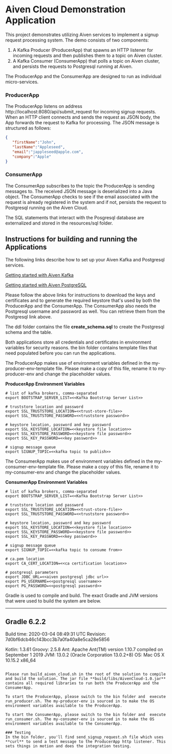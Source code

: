 # Aiven Cloud Demonstration Application

This project demonstrates utilizing Aiven services to implement a signup request processing system. The demo consists of two components: 
1. A Kafka Producer (ProducerApp) that spawns an HTTP listener for incoming requests and then publishes them to a topic on Aiven cluster.
2. A Kafka Consumer (ConsumerApp) that polls a topic on Aiven cluster, and persists the requests to Postgresql running at Aiven. 

The ProducerApp and the ConsumerApp are designed to run as individual micro-services.

### ProducerApp
The ProducerApp listens on address http://localhost:8080/api/submit_request for incoming signup requests. When an HTTP client connects and sends the request as JSON body, the App forwards the request to Kafka for processing. The JSON message is structured as follows:

```json
{
   "firstName":"John",
   "lastName":"Appleseed",
   "email":"jappleseed@apple.com",
   "company":"Apple"
}  
```

### ConsumerApp
The ConsumerApp subscribes to the topic the ProducerApp is sending messages to. The received JSON message is deserialized into a Java object. The ConsumerApp checks to see if the email associated with the request is already registered in the system and if not, persists the request to Postgresql running on the Aiven Cloud. 

The SQL statements that interact with the Posgresql database are externalized and stored in the resources/sql folder.
 

## Instructions for building and running the Applications

The following links describe how to set up your Aiven Kafka and Postgresql services.
 
[Getting started with Aiven Kafka](https://help.aiven.io/en/articles/489572-getting-started-with-aiven-kafka?utm_campaign=1335295399&utm_medium=cpc&utm_term=%2Baiven%2Bkafka&utm_source=google&utm_matchtype=b&utm_target=kwd-428389924469&utm_content=386043903815&utm_adgroup=53543243036&gclid=Cj0KCQiAkePyBRCEARIsAMy5Scskqk3N3sQWPhGXrcTn-697s66CPaGoMyeMVttgjkf8GsNzxEzgCQYaAl-YEALw_wcB)

[Getting started with Aiven PostgreSQL](https://help.aiven.io/en/articles/489573-getting-started-with-aiven-postgresql)

Please follow the above links for instructions to download the keys and certificates and to generate the required keystore that's used by both the ProducerApp and the ConsumerApp. The ConsumerApp also needs the Postgresql username and password as well. You can retrieve them from the Postgresql link above.

The ddl folder contains the file **create_schema.sql**  to create the Postgresql schema and the table.   

Both applications store all credentials and certificates in environment variables for security reasons. the bin folder contains template files that need populated before you can run the applications. 

The ProducerApp makes use of environment variables defined in the my-producer-env-template file. Please make a copy of this file, rename it to my-producer-env and change the placeholder values.

**ProducerApp Environment Variables**
```
# list of kafka brokers, comma-separated
export BOOTSTRAP_SERVER_LIST=<<Kafka Bootstrap Server List>>

# truststore location and password
export SSL_TRUSTSTORE_LOCATION=<<trust-store-file>>
export SSL_TRUSTSTORE_PASSWORD=<<truststore password>>

# keystore location, password and key password
export SSL_KEYSTORE_LOCATION=<<keystore file location>>
export SSL_KEYSTORE_PASSWORD=<<keystore file password>>
export SSL_KEY_PASSWORD=<<key password>>

# signup message queue
export SIGNUP_TOPIC=<<kafka topic to publish>>
```

The ConsumerApp makes use of environment variables defined in the my-consumer-env-template file. Please make a copy of this file, rename it to my-consumer-env and change the placeholder values.

**ConsumerApp Environment Variables**
```
# list of kafka brokers, comma-separated
export BOOTSTRAP_SERVER_LIST=<<Kafka Bootstrap Server List>>

# truststore location and password
export SSL_TRUSTSTORE_LOCATION=<<trust-store-file>>
export SSL_TRUSTSTORE_PASSWORD=<<truststore password>>

# keystore location, password and key password
export SSL_KEYSTORE_LOCATION=<<keystore file location>>
export SSL_KEYSTORE_PASSWORD=<<keystore file password>>
export SSL_KEY_PASSWORD=<<key password>>

# signup message queue
export SIGNUP_TOPIC=<<kafka topic to consume from>>

# ca.pem location
export CA_CERT_LOCATION=<<ca certification location>>

# postgresql parameters
export JDBC_URL=<<aiven postgresql jdbc url>>
export PG_USERNAME=<<postgresql username>>
export PG_PASSWORD=<<postgresql password>>
```

Gradle is used to compile and build. The exact Gradle and JVM versions that were used to build the system are below.  

------------------------------------------------------------
Gradle 6.2.2
------------------------------------------------------------

Build time:   2020-03-04 08:49:31 UTC
Revision:     7d0bf6dcb46c143bcc3b7a0fa40a8e5ca28e5856

Kotlin:       1.3.61
Groovy:       2.5.8
Ant:          Apache Ant(TM) version 1.10.7 compiled on September 1 2019
JVM:          13.0.2 (Oracle Corporation 13.0.2+8)
OS:           Mac OS X 10.15.2 x86_64
```

Please run build_aiven_cloud.sh in the root of the solution to compile and build the solution. The jar file **build/libs/AivenCloud-1.0.jar** contains all required libraries to run both the ProducerApp and the ConsumerApp.

To start the ProducerApp, please switch to the bin folder and  execute run_producer.sh. The my-producer-env is sourced in to make the OS environment variables available to the ProducerApp.  

To start the ConsumerApp, please switch to the bin folder and  execute run_consumer.sh. The my-consumer-env is sourced in to make the OS environment variables available to the ConsumerApp.  

### Testing
In the bin folder, you'll find send_signup_request.sh file which uses **curl** to send a test message to the ProducerApp http listener. This sets things in motion and does the integration testing.

